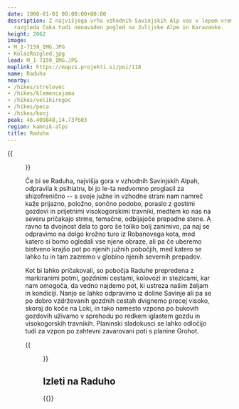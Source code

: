 ```yaml
---
date: 1900-01-01 00:00:00+00:00
description: Z najvišjega vrha vzhodnih Savinjskih Alp vas v lepem vremenu poleg čudovitega
  razgleda čaka tudi nenavaden pogled na Julijske Alpe in Karavanke.
height: 2062
image:
- M_1-7159_IMG.JPG
- KolazRazgled.jpg
lead: M_1-7159_IMG.JPG
maplink: https://mapzs.projekti.si/poi/118
name: Raduha
nearby:
- /hikes/strelovec
- /hikes/klemencajama
- /hikes/velikirogac
- /hikes/peca
- /hikes/konj
peak: 46.409848,14.737603
region: kamnik-alps
title: Raduha
---
```

{{<figure src="M_1-7159_IMG.JPG">}}

Če bi se Raduha, najvišja gora v vzhodnih Savinjskih Alpah, odpravila k psihiatru, bi jo le-ta nedvomno proglasil za shizofrenično -- s svoje južne in vzhodne strani nam namreč kaže prijazno, položno, sončno podobo, poraslo z gostimi gozdovi in prijetnimi visokogorskimi travniki, medtem ko nas na severu pričakajo strme, temačne, odbijajoče prepadne stene. A ravno ta dvojnost dela to goro še toliko bolj zanimivo, pa naj se odpravimo na dolgo krožno turo iz Robanovega kota, med katero si bomo ogledali vse njene obraze, ali pa če uberemo bistveno krajšo pot po njenih južnih pobočjih, med katero se lahko tu in tam zazremo v globino njenih severnih prepadov.

Kot bi lahko pričakovali, so pobočja Raduhe prepredena z markiranimi potmi, gozdnimi cestami, kolovozi in stezicami, kar nam omogoča, da vedno najdemo pot, ki ustreza našim željam in kondiciji. Nanjo se lahko odpravimo iz doline Savinje ali pa se po dobro vzdrževanih gozdnih cestah dvignemo precej visoko, skoraj do koče na Loki, in tako namesto vzpona po bukovih gozdovih uživamo v sprehodu po redkem iglastem gozdu in visokogorskih travnikih. Planinski sladokusci se lahko odločijo tudi za vzpon po zahtevni zavarovani poti s planine Grohot.

{{<figure src="KolazRazgled.jpg" caption="Razgled z vrha Raduhe" caption-position="bottom">}}

## Izleti na Raduho

{{<multipath-hike-list>}}

